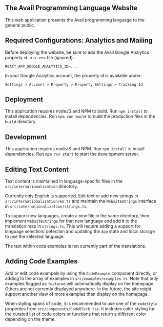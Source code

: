 ## The Avail Programming Language Website

This web application presents the Avail programming language to the general
public.

## Required Configurations: Analytics and Mailing

Before deploying the website, be sure to add the Avail Google Analytics
property id in a `.env` file (ignored):

`REACT_APP_GOOGLE_ANALYTICS_ID=...`

In your Google Analytics account, the property id is available under:

`Settings > Account > Property > Property Settings > Tracking Id`

## Deployment

This application requires nodeJS and NPM to build.
Run `npm install` to install dependencies.
Run `npm run build` to build the production files in the `build` directory.

## Development

This application requires nodeJS and NPM.
Run `npm install` to install dependencies.
Run `npm run start` to start the development server.

## Editing Text Content

Text content is maintained in language-specific files in the 
`src/internationalization` directory.

Currently only English is supported. Edit text or add new strings
in `src/internationalization/en.ts` and maintain the `WebsiteStrings`
interface in `src/internationalization/strings.ts`.

To support new languages, create a new file in the same directory,
then implement `WebsiteStrings` for that new language and add it to the
translation map in `strings.ts`. This will require adding a support for
language selection/ detection and updating the `App` state and local 
storage to use the selected language.

The text within code examples is not currently part of the translations.

## Adding Code Examples

Add or edit code exampels by using the `CodeExample` component directly,
or adding to the array of examples in `src/examples/examples.ts`. Note that
only examples flagged as `featured` will automatically display on the homepage.
Others are not currently displayed anywhere. In the future, the site might 
support another view of more examples than display on the homepage.

When styling spans of code, it is recommended to use one of the `codeStyle`
properties from `src/components/CodeBlock.tsx`. It includes color styling
for the curated list of code colors or functions that return a different
color depending on the theme.
